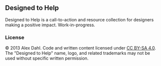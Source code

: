 ## Designed to Help

Designed to Help is a call-to-action and resource collection for designers making a positive impact. Work-in-progress.


### License

&copy; 2013 Alex Dahl. Code and written content licensed under [CC BY-SA 4.0](http://creativecommons.org/licenses/by-sa/4.0/deed.en_US). The "Designed to Help" name, logo, and related trademarks may not be used without specific written permission.
